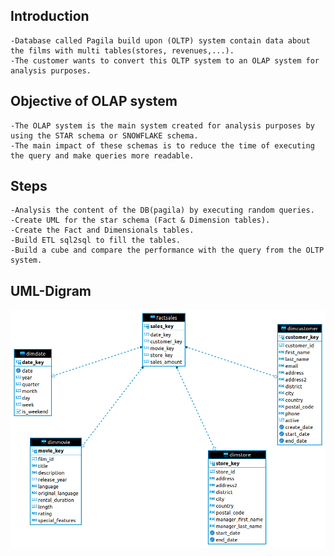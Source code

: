 ## Introduction 


    -Database called Pagila build upon (OLTP) system contain data about the films with multi tables(stores, revenues,...).
    -The customer wants to convert this OLTP system to an OLAP system for analysis purposes.

## Objective of OLAP system 


    -The OLAP system is the main system created for analysis purposes by using the STAR schema or SNOWFLAKE schema.
    -The main impact of these schemas is to reduce the time of executing the query and make queries more readable.

## Steps 


    -Analysis the content of the DB(pagila) by executing random queries.
    -Create UML for the star schema (Fact & Dimension tables).
    -Create the Fact and Dimensionals tables.
    -Build ETL sql2sql to fill the tables.
    -Build a cube and compare the performance with the query from the OLTP system.


## UML-Digram
    
![UML](UML-Star_schema.png)